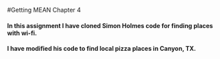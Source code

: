 #Getting MEAN Chapter 4

#### In this assignment I have cloned Simon Holmes code for finding places with wi-fi. 
#### I have modified his code to find local pizza places in Canyon, TX.



